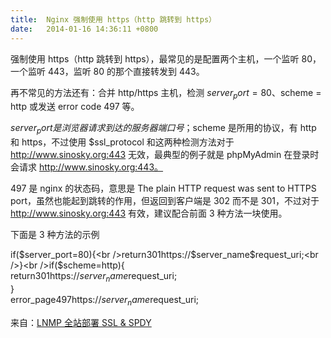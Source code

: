 ```yaml
---
title:  Nginx 强制使用 https（http 跳转到 https）
date:   2014-01-16 14:36:11 +0800
---
```


强制使用 https（http 跳转到 https），最常见的是配置两个主机，一个监听 80，一个监听 443，监听 80 的那个直接转发到 443。

再不常见的方法还有：合并 http/https 主机，检测 $server_port = 80、$scheme = http 或发送 error code 497 等。

$server_port 是浏览器请求到达的服务器端口号；$scheme 是所用的协议，有 http 和 https，不过使用 $ssl_protocol 和这两种检测方法对于 http://www.sinosky.org:443 无效，最典型的例子就是 phpMyAdmin 在登录时会请求 http://www.sinosky.org:443。

497 是 nginx 的状态码，意思是 The plain HTTP request was sent to HTTPS port，虽然也能起到跳转的作用，但返回到客户端是 302 而不是 301，不过对于 http://www.sinosky.org:443 有效，建议配合前面 3 种方法一块使用。

下面是 3 种方法的示例

if($server_port=80){<br />return301https://$server_name$request_uri;<br />}<br />if($scheme=http){<br />return301https://$server_name$request_uri;<br />}<br />error_page497https://$server_name$request_uri;

来自：<a class="md_compiled" href="https://yusky.me/lnmp-enable-ssl-spdy.html">LNMP 全站部署 SSL &amp; SPDY</a>

<!--95-->

